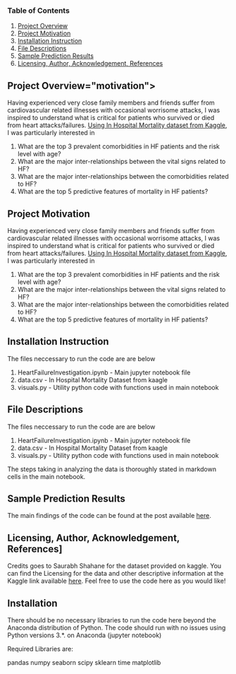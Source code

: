 ### Table of Contents

1. [Project Overview](#Overview)
3. [Project Motivation](#motivation)
2. [Installation Instruction](#installation)
3. [File Descriptions](#files)
4. [Sample Prediction Results](#results)
5. [Licensing, Author, Acknowledgement, References](#licensing)


## Project Overview="motivation"></a>

Having experienced very close family members and friends suffer from cardiovascular related illnesses with occasional worrisome attacks, I was inspired to understand what is critical for patients who survived or died from heart attacks/failures. [Using In Hospital Mortality dataset from Kaggle](https://www.kaggle.com/saurabhshahane/in-hospital-mortality-prediction), I was particularly interested in 

1. What are the top 3 prevalent comorbidities in HF patients and the risk level with age?
2. What are the major inter-relationships between the vital signs related to HF?
3. What are the major inter-relationships between the comorbidities related to HF?
4. What are the top 5 predictive features of mortality in HF patients?


## Project Motivation<a name="motivation"></a>

Having experienced very close family members and friends suffer from cardiovascular related illnesses with occasional worrisome attacks, I was inspired to understand what is critical for patients who survived or died from heart attacks/failures. [Using In Hospital Mortality dataset from Kaggle](https://www.kaggle.com/saurabhshahane/in-hospital-mortality-prediction), I was particularly interested in 

1. What are the top 3 prevalent comorbidities in HF patients and the risk level with age?
2. What are the major inter-relationships between the vital signs related to HF?
3. What are the major inter-relationships between the comorbidities related to HF?
4. What are the top 5 predictive features of mortality in HF patients?

## Installation Instruction<a name="files"></a>

The files neccessary to run the code are are below
1. HeartFailureInvestigation.ipynb - Main jupyter notebook file
2. data.csv - In Hospital Mortality Dataset from kaagle
3. visuals.py - Utility python code with functions used in main notebook 


## File Descriptions <a name="files"></a>

The files neccessary to run the code are are below
1. HeartFailureInvestigation.ipynb - Main jupyter notebook file
2. data.csv - In Hospital Mortality Dataset from kaagle
3. visuals.py - Utility python code with functions used in main notebook 

The steps taking in analyzing the data is thoroughly stated in markdown cells in the main notebook.

## Sample Prediction Results<a name="results"></a>

The main findings of the code can be found at the post available [here](https://medium.com/@succatt/key-parameters-impacting-mortality-in-heart-failure-hf-patients-a-data-driven-quest-2d9c273c46fc).

## Licensing, Author, Acknowledgement, References]<a name="licensing"></a>

Credits goes to Saurabh Shahane for the dataset provided on kaggle.
You can find the Licensing for the data and other descriptive information at the Kaggle link available [here](https://www.kaggle.com/saurabhshahane/in-hospital-mortality-prediction).  Feel free to use the code here as you would like! 

















## Installation <a name="installation"></a>

There should be no necessary libraries to run the code here beyond the Anaconda distribution of Python.  The code should run with no issues using Python versions 3.*. on Anaconda (jupyter notebook)

Required Libraries are:

pandas
numpy
seaborn
scipy
sklearn
time
matplotlib
